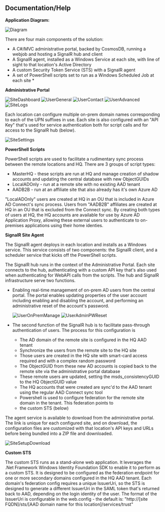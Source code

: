 ## Documentation/Help


__Application Diagram:__

![Diagram]

There are four main components of the solution:
* A C#/MVC administrative portal, backed by CosmosDB, running a webjob and hosting a SignalR hub and client
* A SignalR agent, installed as a Windows Service at each site, with line of sight to that location's Active Directory
* A custom Security Token Service (STS) with a SignalR agent
* A set of PowerShell scripts set to run as a Windows Scheduled Job at each site *

__Administrative Portal__

![SiteDashboard]
![UserGeneral]
![UserContact]
![UserAdvanced]
![SiteLogs]

Each location can configure multiple on-prem domain names corresponding to each of the UPN suffixes in use. Each site is also
configured with an "API Key" that's used for service authentication both for script calls and for access to the SignalR hub (below).

![SiteSettings]

__PowerShell Scripts__

PowerShell scripts are used to facilitate a rudimentary sync process between the remote locations and HQ. There are 
3 groups of script types:
* MasterHQ - these scripts are run at HQ and manage creation of shadow accounts and updating the central database with new ObjectGUIDs
* LocalADOnly - run at a remote site with no existing AAD tenant
* AADB2B - run at an affiliate site that also already has it's own Azure AD

"LocalADOnly" users are created at HQ in an OU that is included in Azure AD Connect's sync process. Users from "AADB2B" 
affiliates are created at HQ in an OU that is excluded from the Connect sync. By creating both types of users at HQ,
the HQ accounts are available for use by Azure AD Application Proxy, allowing these external users to authenticate
to on-premises applications using their home identies.

__SignalR Site Agent__

The SignalR agent deploys in each location and installs as a Windows service. This service consists of two components: 
the SignalR client, and a scheduler service that kicks off the PowerShell scripts.

The SignalR hub runs in the context of the Administrative Portal. Each site connects to the hub, authenticating with a
custom API key that's also used when authenticating for WebAPI calls from the scripts. The hub and
SignalR infrastructure serve two functions. 

* Enabling real-time management of on-prem AD users from the central portal. The portal enables updating
properties of the user account including enabling and disabling the account, and performing an 
administrative reset of the account's password.

  ![UserOnPremManage]
  ![UserAdminPWReset]

* The second function of the SignalR hub is to facilitate pass-through authentication of users.
The process for this configuration is
  * The AD domain of the remote site is configured in the HQ AAD tenant
  * Synchronize the users from the remote site to the HQ site
  * Those users are created in the HQ site with smart-card access required and with a complex random password
  * The ObjectGUID from these new AD accounts is copied back to the remote site via the administrative portal database
  * These remote users are updated, setting the msds_consistencyGUID to the HQ ObjectGUID value
  * The HQ accounts that were created are sync'd to the AAD tenant using the regular AAD Connect sync tool
  * Powershell is used to configure federation for the remote site domain in the tenant. This federation points to 
  * the custom STS (below)

The agent service is available to download from the administrative portal. The link is unique for each configured site, and 
on download, the configuration files are customized with that location's API keys and URLs before being bundled into a 
ZIP file and downloaded.

![SiteSetupDownload]

__Custom STS__

The custom STS runs as a stand-alone web application. It leverages the .Net Framework Windows Identity Foundation SDK to 
enable it to perform as a custom STS. It is designed to be configured as the federation endpoint for one or more
secondary domains configured in the HQ AAD tenant. Each domain's federation config requires a unique IssuerUri, so the 
STS is designed to generate a different IssuerUri in the SAML token that's returned back to AAD, depending on the login
identity of the user. The format of the IssuerUri is configurable in the web.config - the default is:
"http&#58;//[site FQDN]/sts/[AAD domain name for this location]/services/trust"



[Diagram]: ../DocImages/Diagram.png "Application Diagram"
[SiteDashboard]: ../DocImages/SiteDashboard.png "Site Dashboard"
[SiteLogs]: ../DocImages/SiteLogs.png "Site Logs"
[SiteSettings]: ../DocImages/SiteSettings.png "Site Settings"
[SiteSetupDownload]: ../DocImages/SiteSetupDownload.png "Site Setup Download"
[UserAdminPWReset]: ../DocImages/UserAdminPWReset.png "User Admin PW Reset"
[UserAdvanced]: ../DocImages/UserAdvanced.png "User Advanced"
[UserContact]: ../DocImages/UserContact.png "User Contact"
[UserGeneral]: ../DocImages/UserGeneral.png "User General"
[UserOnPremManage]: ../DocImages/UserOnPremManage.png "User On Prem Manage"
